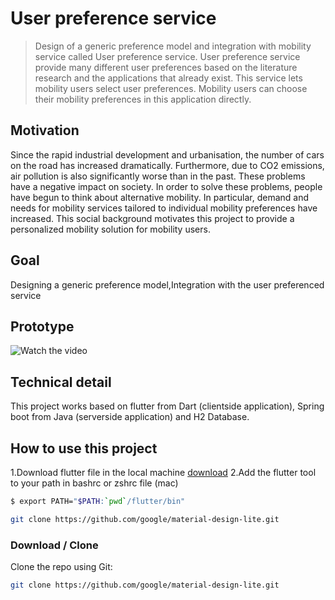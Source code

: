 # User preference service 

> Design of a generic preference model and integration with mobility service called User preference service. User preference service provide many different user preferences based on the literature research and the applications that already exist. This service lets mobility users select user preferences. Mobility users can choose their mobility preferences in this application directly. 

## Motivation 

Since the rapid industrial development and urbanisation, the number of cars on the road has increased dramatically. Furthermore,  due to CO2 emissions, air pollution is also significantly worse than in the past. These problems have a negative impact on society. In order to solve these problems, people have begun to think about alternative mobility. In particular, demand and needs for mobility services tailored to individual mobility preferences have increased.
This social background motivates this project to provide a personalized mobility solution for mobility users.

## Goal

Designing a generic preference model,Integration with the user preferenced service

## Prototype 

![Watch the video](https://github.com/deutschkihun/UserPreferenceService/issues/1#issue-1014140689)

## Technical detail 

This project works based on flutter from Dart (clientside application), Spring boot from Java (serverside application) and H2 Database.

## How to use this project

1.Download flutter file in the local machine [download](https://flutter.dev/docs/get-started/install)
2.Add the flutter tool to your path in bashrc or zshrc file (mac) 

```bash 
$ export PATH="$PATH:`pwd`/flutter/bin"
```


```bash
git clone https://github.com/google/material-design-lite.git
```


### Download / Clone

Clone the repo using Git:

```bash
git clone https://github.com/google/material-design-lite.git
```

